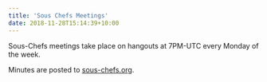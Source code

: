 ```yaml
---
title: 'Sous Chefs Meetings'
date: 2018-11-28T15:14:39+10:00
---
```

Sous-Chefs meetings take place on hangouts at 7PM-UTC every Monday of the week.

Minutes are posted to [sous-chefs.org](sous-chefs.org).

